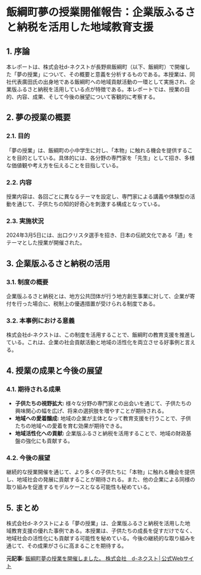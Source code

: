 # 飯綱町夢の授業開催報告：企業版ふるさと納税を活用した地域教育支援

## 1. 序論

本レポートは、株式会社d-ネクストが長野県飯綱町（以下、飯綱町）で開催した「夢の授業」について、その概要と意義を分析するものである。本授業は、同社代表廣田氏の出身地である飯綱町への地域貢献活動の一環として実施され、企業版ふるさと納税を活用している点が特徴である。本レポートでは、授業の目的、内容、成果、そして今後の展望について客観的に考察する。

## 2. 夢の授業の概要

### 2.1. 目的

「夢の授業」は、飯綱町の小中学生に対し、「本物」に触れる機会を提供することを目的としている。具体的には、各分野の専門家を「先生」として招き、多様な価値観や考え方を伝えることを目指している。

### 2.2. 内容

授業内容は、各回ごとに異なるテーマを設定し、専門家による講義や体験型の活動を通じて、子供たちの知的好奇心を刺激する構成となっている。

### 2.3. 実施状況

2024年3月5日には、出口クリスタ選手を招き、日本の伝統文化である「道」をテーマとした授業が開催された。

## 3. 企業版ふるさと納税の活用

### 3.1. 制度の概要

企業版ふるさと納税とは、地方公共団体が行う地方創生事業に対して、企業が寄付を行った場合に、税制上の優遇措置が受けられる制度である。

### 3.2. 本事例における意義

株式会社d-ネクストは、この制度を活用することで、飯綱町の教育支援を推進している。これは、企業の社会貢献活動と地域の活性化を両立させる好事例と言える。

## 4. 授業の成果と今後の展望

### 4.1. 期待される成果

* **子供たちの視野拡大:** 様々な分野の専門家との出会いを通じて、子供たちの興味関心の幅を広げ、将来の選択肢を増やすことが期待される。
* **地域への愛着醸成:** 地域の企業が主体となって教育支援を行うことで、子供たちの地域への愛着を育む効果が期待できる。
* **地域活性化への貢献:** 企業版ふるさと納税を活用することで、地域の財政基盤の強化にも貢献する。

### 4.2. 今後の展望

継続的な授業開催を通じて、より多くの子供たちに「本物」に触れる機会を提供し、地域社会の発展に貢献することが期待される。また、他の企業による同様の取り組みを促進するモデルケースとなる可能性も秘めている。

## 5. まとめ

株式会社d-ネクストによる「夢の授業」は、企業版ふるさと納税を活用した地域教育支援の優れた事例である。本授業は、子供たちの成長を促すだけでなく、地域社会の活性化にも貢献する可能性を秘めている。今後の継続的な取り組みを通じて、その成果がさらに高まることを期待する。


**元記事:** [飯綱町夢の授業を開催しました。 株式会社　d-ネクスト│公式Webサイト](https://www.kk-d-next.co.jp/3448/)